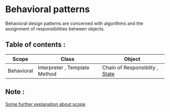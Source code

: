 ﻿# Behavioral patterns

Behavioral design patterns are concerned with algorithms and the assignment of responsibilities between objects.

## Table of contents :

| Scope      | Class                         | Object                                    |
| ---------- | ----------------------------- | ----------------------------------------- |
| Behavioral | Interpreter , Template Method | Chain of Responsiblity , [State](./State) |

## Note :

[Some further explanation about scope](../creational-patterns/README.md#note-)
